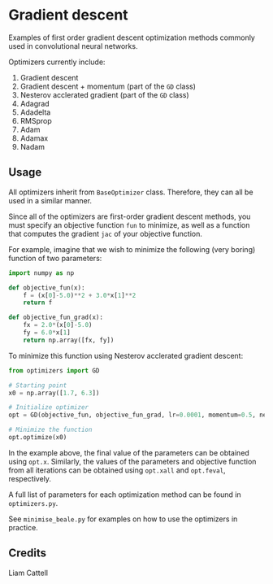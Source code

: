# Gradient descent

Examples of first order gradient descent optimization methods commonly used in convolutional neural networks.

Optimizers currently include:
1. Gradient descent
2. Gradient descent + momentum (part of the `GD` class)
3. Nesterov acclerated gradient (part of the `GD` class)
4. Adagrad
5. Adadelta
6. RMSprop
7. Adam
8. Adamax
9. Nadam


## Usage

All optimizers inherit from `BaseOptimizer` class. Therefore, they can all be used in a similar manner.

Since all of the optimizers are first-order gradient descent methods, you must specify an objective function `fun` to minimize,
as well as a function that computes the gradient `jac` of your objective function.

For example, imagine that we wish to minimize the following (very boring) function of two parameters:

```python
import numpy as np

def objective_fun(x):
    f = (x[0]-5.0)**2 + 3.0*x[1]**2
    return f

def objective_fun_grad(x):
    fx = 2.0*(x[0]-5.0)
    fy = 6.0*x[1]
    return np.array([fx, fy])
```

To minimize this function using Nesterov acclerated gradient descent:

```python
from optimizers import GD

# Starting point
x0 = np.array([1.7, 6.3])

# Initialize optimizer
opt = GD(objective_fun, objective_fun_grad, lr=0.0001, momentum=0.5, nesterov=True)

# Minimize the function
opt.optimize(x0)
```

In the example above, the final value of the parameters can be obtained using `opt.x`.
Similarly, the values of the parameters and objective function from all iterations can be obtained using `opt.xall` and `opt.feval`, respectively.

A full list of parameters for each optimization method can be found in `optimizers.py`.

See `minimise_beale.py` for examples on how to use the optimizers in practice.


## Credits

Liam Cattell
